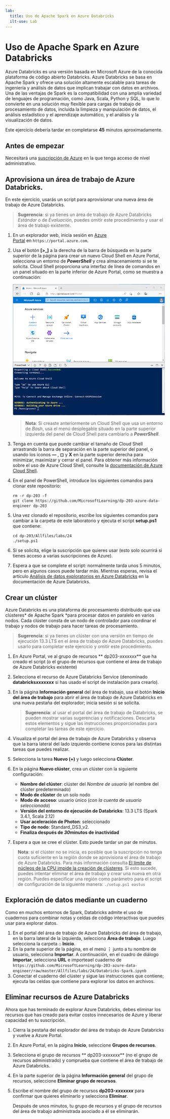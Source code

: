 ```yaml
---
lab:
  title: Uso de Apache Spark en Azure Databricks
  ilt-use: Lab
---
```


# Uso de Apache Spark en Azure Databricks

Azure Databricks es una versión basada en Microsoft Azure de la conocida plataforma de código abierto Databricks. Azure Databricks se basa en Apache Spark y ofrece una solución altamente escalable para tareas de ingeniería y análisis de datos que implican trabajar con datos en archivos. Una de las ventajas de Spark es la compatibilidad con una amplia variedad de lenguajes de programación, como Java, Scala, Python y SQL, lo que lo convierte en una solución muy flexible para cargas de trabajo de procesamiento de datos, incluida la limpieza y manipulación de datos, el análisis estadístico y el aprendizaje automático, y el análisis y la visualización de datos.

Este ejercicio debería tardar en completarse **45** minutos aproximadamente.

## Antes de empezar

Necesitará una [suscripción de Azure](https://azure.microsoft.com/free) en la que tenga acceso de nivel administrativo.

## Aprovisiona un área de trabajo de Azure Databricks.

En este ejercicio, usarás un script para aprovisionar una nueva área de trabajo de Azure Databricks.

> **Sugerencia**: si ya tienes un área de trabajo de Azure Databricks *Estándar* o de *Evaluación*, puedes omitir este procedimiento y usar el área de trabajo existente.

1. En un explorador web, inicia sesión en [Azure Portal](https://portal.azure.com) en `https://portal.azure.com`.
2. Usa el botón **[\>_]** a la derecha de la barra de búsqueda en la parte superior de la página para crear un nuevo Cloud Shell en Azure Portal, selecciona un entorno de ***PowerShell*** y crea almacenamiento si se te solicita. Cloud Shell proporciona una interfaz de línea de comandos en un panel situado en la parte inferior de Azure Portal, como se muestra a continuación:

    ![Azure Portal con un panel de Cloud Shell](./images/cloud-shell.png)

    > **Nota**: Si creaste anteriormente un Cloud Shell que usa un entorno de *Bash*, usa el menú desplegable situado en la parte superior izquierda del panel de Cloud Shell para cambiarlo a ***PowerShell***.

3. Tenga en cuenta que puede cambiar el tamaño de Cloud Shell arrastrando la barra de separación en la parte superior del panel, o usando los iconos **&#8212;** , **&#9723;** y **X** en la parte superior derecha para minimizar, maximizar y cerrar el panel. Para obtener más información sobre el uso de Azure Cloud Shell, consulte la [documentación de Azure Cloud Shell](https://docs.microsoft.com/azure/cloud-shell/overview).

4. En el panel de PowerShell, introduce los siguientes comandos para clonar este repositorio:

    ```
    rm -r dp-203 -f
    git clone https://github.com/MicrosoftLearning/dp-203-azure-data-engineer dp-203
    ```

5. Una vez clonado el repositorio, escribe los siguientes comandos para cambiar a la carpeta de este laboratorio y ejecuta el script **setup.ps1** que contiene:

    ```
    cd dp-203/Allfiles/labs/24
    ./setup.ps1
    ```

6. Si se solicita, elige la suscripción que quieres usar (esto solo ocurrirá si tienes acceso a varias suscripciones de Azure).

7. Espera a que se complete el script: normalmente tarda unos 5 minutos, pero en algunos casos puede tardar más. Mientras esperas, revisa el artículo [Análisis de datos exploratorios en Azure Databricks](https://learn.microsoft.com/azure/databricks/exploratory-data-analysis/) en la documentación de Azure Databricks.

## Crear un clúster

Azure Databricks es una plataforma de procesamiento distribuido que usa clústeres* de Apache Spark *para procesar datos en paralelo en varios nodos. Cada clúster consta de un nodo de controlador para coordinar el trabajo y nodos de trabajo para hacer tareas de procesamiento.

> **Sugerencia**: si ya tienes un clúster con una versión en tiempo de ejecución 13.3 LTS en el área de trabajo de Azure Databricks, puedes usarlo para completar este ejercicio y omitir este procedimiento.

1. En Azure Portal, ve al grupo de recursos ** dp203-*xxxxxxx*** que ha creado el script (o el grupo de recursos que contiene el área de trabajo de Azure Databricks existente)
1. Selecciona el recurso de Azure Databricks Service (denominado **databricks*xxxxxxx*** si has usado el script de instalación para crearlo).
1. En la página **Información general** del área de trabajo, usa el botón **Inicio del área de trabajo** para abrir el área de trabajo de Azure Databricks en una nueva pestaña del explorador; inicia sesión si se solicita.

    > **Sugerencia**: al usar el portal del área de trabajo de Databricks, se pueden mostrar varias sugerencias y notificaciones. Descarta estos elementos y sigue las instrucciones proporcionadas para completar las tareas de este ejercicio.

1. Visualiza el portal del área de trabajo de Azure Databricks y observa que la barra lateral del lado izquierdo contiene iconos para las distintas tareas que puedes realizar.

1. Selecciona la tarea **Nuevo (+)** y luego selecciona **Clúster**.
1. En la página **Nuevo clúster**, crea un clúster con la siguiente configuración:
    - **Nombre del clúster**: clúster del *Nombre de usuario*  (el nombre del clúster predeterminado)
    - **Modo de clúster** de un solo nodo
    - **Modo de acceso**: usuario único (*con la cuenta de usuario seleccionada*)
    - **Versión del entorno de ejecución de Databricks**: 13.3 LTS (Spark 3.4.1, Scala 2.12)
    - **Usar aceleración de Photon**: seleccionado
    - **Tipo de nodo**: Standard_DS3_v2.
    - **Finaliza después de ***30***minutos de inactividad**

1. Espera a que se cree el clúster. Esto puede tardar un par de minutos.

> **Nota**: si el clúster no se inicia, es posible que la suscripción no tenga cuota suficiente en la región donde se aprovisiona el área de trabajo de Azure Databricks. Para más información consulta [El límite de núcleos de la CPU impide la creación de clústeres](https://docs.microsoft.com/azure/databricks/kb/clusters/azure-core-limit). Si esto sucede, puedes intentar eliminar el área de trabajo y crear una nueva en otra región. Puedes especificar una región como parámetro para el script de configuración de la siguiente manera: `./setup.ps1 eastus`

## Exploración de datos mediante un cuaderno

Como en muchos entornos de Spark, Databricks admite el uso de cuadernos para combinar notas y celdas de código interactivas que puedes usar para explorar datos.

1. En el portal del área de trabajo de Azure Databricks del área de trabajo, en la barra lateral de la izquierda, selecciona **Área de trabajo**. Luego selecciona la carpeta **⌂ Inicio**.
1. En la parte superior de la página, en el menú **⋮** junto a tu nombre de usuario, selecciona **Importar**. A continuación, en el cuadro de diálogo **Importar**, selecciona **URL** e importeael cuaderno de `https://github.com/MicrosoftLearning/dp-203-azure-data-engineer/raw/master/Allfiles/labs/24/Databricks-Spark.ipynb`
1. Conectar el cuaderno del clúster y sigue las instrucciones que contiene; ejecuta las celdas que contiene para explorar los datos en archivos.

## Eliminar recursos de Azure Databricks

Ahora que has terminado de explorar Azure Databricks, debes eliminar los recursos que has creado para evitar costos innecesarios de Azure y liberar capacidad en tu suscripción.

1. Cierra la pestaña del explorador del área de trabajo de Azure Databricks y vuelve a Azure Portal.
2. En Azure Portal, en la página **Inicio**, seleccione **Grupos de recursos**.
3. Selecciona el grupo de recursos ** dp203-*xxxxxxx*** (no el grupo de recursos administrado) y comprueba que contiene el área de trabajo de Azure Databricks.
4. En la parte superior de la página **Información general** del grupo de recursos, seleccione **Eliminar grupo de recursos**.
5. Escribe el nombre del grupo de recursos **dp203-*xxxxxxx*** para confirmar que quieres eliminarlo y selecciona **Eliminar**.

    Después de unos minutos, tu grupo de recursos y el grupo de recursos del área de trabajo administrada asociado a él se eliminarán.
